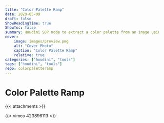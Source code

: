 ```yaml
---
title: "Color Palette Ramp"
date: 2020-05-09
draft: false
ShowReadingTime: true
ShowToc: false
summary: Houdini SOP node to extract a color palette from an image using K-Means Clustering
cover:
    image: images/preview.png
    alt: "Cover Photo"
    caption: "Color Palette Ramp"
    relative: true
categories: ["houdini", "tools"]
tags: ["houdini", "tools"]
repo: colorpaletteramp
---
```


# Color Palette Ramp

{{< attachments >}}

{{< vimeo 423896113 >}}
